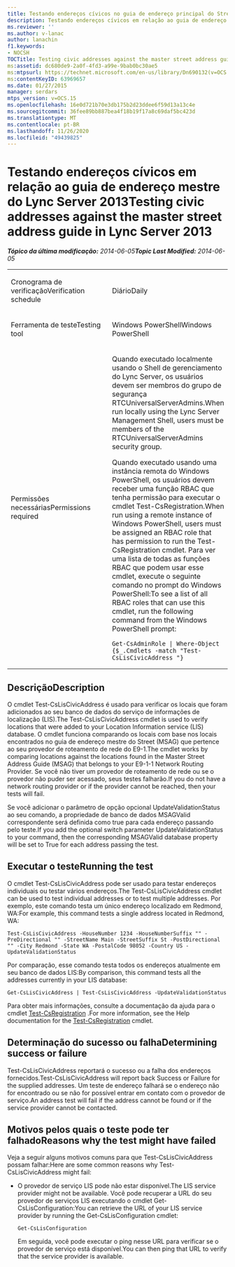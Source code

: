 ```yaml
---
title: Testando endereços cívicos no guia de endereço principal do Street
description: Testando endereços cívicos em relação ao guia de endereço do endereço mestre.
ms.reviewer: ''
ms.author: v-lanac
author: lanachin
f1.keywords:
- NOCSH
TOCTitle: Testing civic addresses against the master street address guide
ms:assetid: dc680de9-2a0f-4fd3-a99e-9bab0bc30ae5
ms:mtpsurl: https://technet.microsoft.com/en-us/library/Dn690132(v=OCS.15)
ms:contentKeyID: 63969657
ms.date: 01/27/2015
manager: serdars
mtps_version: v=OCS.15
ms.openlocfilehash: 16e0d721b70e3db175b2d23ddee6f59d13a13c4e
ms.sourcegitcommit: 36fee89bb887bea4f18b19f17a8c69daf5bc423d
ms.translationtype: MT
ms.contentlocale: pt-BR
ms.lasthandoff: 11/26/2020
ms.locfileid: "49439825"
---
```

# <a name="testing-civic-addresses-against-the-master-street-address-guide-in-lync-server-2013"></a><span data-ttu-id="ab7a8-103">Testando endereços cívicos em relação ao guia de endereço mestre do Lync Server 2013</span><span class="sxs-lookup"><span data-stu-id="ab7a8-103">Testing civic addresses against the master street address guide in Lync Server 2013</span></span>

<div data-xmlns="http://www.w3.org/1999/xhtml">

<div class="topic" data-xmlns="http://www.w3.org/1999/xhtml" data-msxsl="urn:schemas-microsoft-com:xslt" data-cs="https://msdn.microsoft.com/">

<div data-asp="https://msdn2.microsoft.com/asp">



</div>

<div id="mainSection">

<div id="mainBody"><span data-ttu-id="ab7a8-104">

<span> </span></span><span class="sxs-lookup"><span data-stu-id="ab7a8-104">

<span> </span></span></span>

<span data-ttu-id="ab7a8-105">_**Tópico da última modificação:** 2014-06-05_</span><span class="sxs-lookup"><span data-stu-id="ab7a8-105">_**Topic Last Modified:** 2014-06-05_</span></span>


<table>
<colgroup>
<col style="width: 50%" />
<col style="width: 50%" />
</colgroup>
<tbody>
<tr class="odd">
<td><p><span data-ttu-id="ab7a8-106">Cronograma de verificação</span><span class="sxs-lookup"><span data-stu-id="ab7a8-106">Verification schedule</span></span></p></td>
<td><p><span data-ttu-id="ab7a8-107">Diário</span><span class="sxs-lookup"><span data-stu-id="ab7a8-107">Daily</span></span></p></td>
</tr>
<tr class="even">
<td><p><span data-ttu-id="ab7a8-108">Ferramenta de teste</span><span class="sxs-lookup"><span data-stu-id="ab7a8-108">Testing tool</span></span></p></td>
<td><p><span data-ttu-id="ab7a8-109">Windows PowerShell</span><span class="sxs-lookup"><span data-stu-id="ab7a8-109">Windows PowerShell</span></span></p></td>
</tr>
<tr class="odd">
<td><p><span data-ttu-id="ab7a8-110">Permissões necessárias</span><span class="sxs-lookup"><span data-stu-id="ab7a8-110">Permissions required</span></span></p></td>
<td><p><span data-ttu-id="ab7a8-111">Quando executado localmente usando o Shell de gerenciamento do Lync Server, os usuários devem ser membros do grupo de segurança RTCUniversalServerAdmins.</span><span class="sxs-lookup"><span data-stu-id="ab7a8-111">When run locally using the Lync Server Management Shell, users must be members of the RTCUniversalServerAdmins security group.</span></span></p>
<p><span data-ttu-id="ab7a8-112">Quando executado usando uma instância remota do Windows PowerShell, os usuários devem receber uma função RBAC que tenha permissão para executar o cmdlet Test-CsRegistration.</span><span class="sxs-lookup"><span data-stu-id="ab7a8-112">When run using a remote instance of Windows PowerShell, users must be assigned an RBAC role that has permission to run the Test-CsRegistration cmdlet.</span></span> <span data-ttu-id="ab7a8-113">Para ver uma lista de todas as funções RBAC que podem usar esse cmdlet, execute o seguinte comando no prompt do Windows PowerShell:</span><span class="sxs-lookup"><span data-stu-id="ab7a8-113">To see a list of all RBAC roles that can use this cmdlet, run the following command from the Windows PowerShell prompt:</span></span></p>
<pre><code>Get-CsAdminRole | Where-Object {$_.Cmdlets -match &quot;Test-CsLisCivicAddress &quot;}</code></pre></td>
</tr>
</tbody>
</table>


<div>

## <a name="description"></a><span data-ttu-id="ab7a8-114">Descrição</span><span class="sxs-lookup"><span data-stu-id="ab7a8-114">Description</span></span>

<span data-ttu-id="ab7a8-115">O cmdlet Test-CsLisCivicAddress é usado para verificar os locais que foram adicionados ao seu banco de dados do serviço de informações de localização (LIS).</span><span class="sxs-lookup"><span data-stu-id="ab7a8-115">The Test-CsLisCivicAddress cmdlet is used to verify locations that were added to your Location Information service (LIS) database.</span></span> <span data-ttu-id="ab7a8-116">O cmdlet funciona comparando os locais com base nos locais encontrados no guia de endereço mestre do Street (MSAG) que pertence ao seu provedor de roteamento de rede do E9-1.</span><span class="sxs-lookup"><span data-stu-id="ab7a8-116">The cmdlet works by comparing locations against the locations found in the Master Street Address Guide (MSAG) that belongs to your E9-1-1 Network Routing Provider.</span></span> <span data-ttu-id="ab7a8-117">Se você não tiver um provedor de roteamento de rede ou se o provedor não puder ser acessado, seus testes falharão.</span><span class="sxs-lookup"><span data-stu-id="ab7a8-117">If you do not have a network routing provider or if the provider cannot be reached, then your tests will fail.</span></span>

<span data-ttu-id="ab7a8-118">Se você adicionar o parâmetro de opção opcional UpdateValidationStatus ao seu comando, a propriedade de banco de dados MSAGValid correspondente será definida como true para cada endereço passando pelo teste.</span><span class="sxs-lookup"><span data-stu-id="ab7a8-118">If you add the optional switch parameter UpdateValidationStatus to your command, then the corresponding MSAGValid database property will be set to True for each address passing the test.</span></span>

</div>

<div>

## <a name="running-the-test"></a><span data-ttu-id="ab7a8-119">Executar o teste</span><span class="sxs-lookup"><span data-stu-id="ab7a8-119">Running the test</span></span>

<span data-ttu-id="ab7a8-120">O cmdlet Test-CsLisCivicAddress pode ser usado para testar endereços individuais ou testar vários endereços.</span><span class="sxs-lookup"><span data-stu-id="ab7a8-120">The Test-CsLisCivicAddress cmdlet can be used to test individual addresses or to test multiple addresses.</span></span> <span data-ttu-id="ab7a8-121">Por exemplo, este comando testa um único endereço localizado em Redmond, WA:</span><span class="sxs-lookup"><span data-stu-id="ab7a8-121">For example, this command tests a single address located in Redmond, WA:</span></span>

    Test-CsLisCivicAddress -HouseNumber 1234 -HouseNumberSuffix "" -PreDirectional "" -StreetName Main -StreetSuffix St -PostDirectional "" -City Redmond -State WA -PostalCode 98052 -Country US -UpdateValidationStatus

<span data-ttu-id="ab7a8-122">Por comparação, esse comando testa todos os endereços atualmente em seu banco de dados LIS:</span><span class="sxs-lookup"><span data-stu-id="ab7a8-122">By comparison, this command tests all the addresses currently in your LIS database:</span></span>

    Get-CsLisCivicAddress | Test-CsLisCivicAddress -UpdateValidationStatus

<span data-ttu-id="ab7a8-123">Para obter mais informações, consulte a documentação da ajuda para o cmdlet [Test-CsRegistration](https://technet.microsoft.com/library/Gg412737(v=OCS.15)) .</span><span class="sxs-lookup"><span data-stu-id="ab7a8-123">For more information, see the Help documentation for the [Test-CsRegistration](https://technet.microsoft.com/library/Gg412737(v=OCS.15)) cmdlet.</span></span>

</div>

<div>

## <a name="determining-success-or-failure"></a><span data-ttu-id="ab7a8-124">Determinação do sucesso ou falha</span><span class="sxs-lookup"><span data-stu-id="ab7a8-124">Determining success or failure</span></span>

<span data-ttu-id="ab7a8-125">Test-CsLisCivicAddress reportará o sucesso ou a falha dos endereços fornecidos.</span><span class="sxs-lookup"><span data-stu-id="ab7a8-125">Test-CsLisCivicAddress will report back Success or Failure for the supplied addresses.</span></span> <span data-ttu-id="ab7a8-126">Um teste de endereço falhará se o endereço não for encontrado ou se não for possível entrar em contato com o provedor de serviço.</span><span class="sxs-lookup"><span data-stu-id="ab7a8-126">An address test will fail if the address cannot be found or if the service provider cannot be contacted.</span></span>

</div>

<div>

## <a name="reasons-why-the-test-might-have-failed"></a><span data-ttu-id="ab7a8-127">Motivos pelos quais o teste pode ter falhado</span><span class="sxs-lookup"><span data-stu-id="ab7a8-127">Reasons why the test might have failed</span></span>

<span data-ttu-id="ab7a8-128">Veja a seguir alguns motivos comuns para que Test-CsLisCivicAddress possam falhar:</span><span class="sxs-lookup"><span data-stu-id="ab7a8-128">Here are some common reasons why Test-CsLisCivicAddress might fail:</span></span>

  - <span data-ttu-id="ab7a8-129">O provedor de serviço LIS pode não estar disponível.</span><span class="sxs-lookup"><span data-stu-id="ab7a8-129">The LIS service provider might not be available.</span></span> <span data-ttu-id="ab7a8-130">Você pode recuperar a URL do seu provedor de serviços LIS executando o cmdlet Get-CsLisConfiguration:</span><span class="sxs-lookup"><span data-stu-id="ab7a8-130">You can retrieve the URL of your LIS service provider by running the Get-CsLisConfiguration cmdlet:</span></span>
    
        Get-CsLisConfiguration 
    
    <span data-ttu-id="ab7a8-131">Em seguida, você pode executar o ping nesse URL para verificar se o provedor de serviço está disponível.</span><span class="sxs-lookup"><span data-stu-id="ab7a8-131">You can then ping that URL to verify that the service provider is available.</span></span>

<span data-ttu-id="ab7a8-132"></div>

</div>

<span> </span>

</div>

</div>

</span><span class="sxs-lookup"><span data-stu-id="ab7a8-132"></div>

</div>

<span> </span>

</div>

</div>

</span></span></div>

